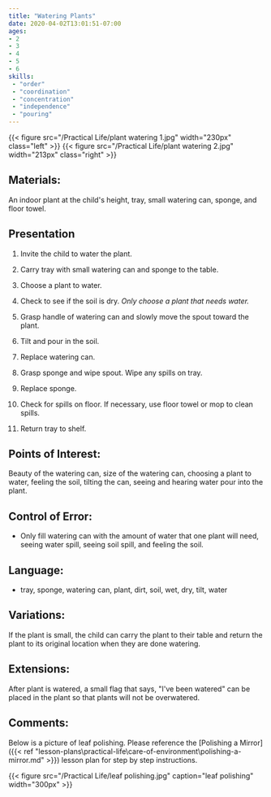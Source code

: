 ```yaml
---
title: "Watering Plants"
date: 2020-04-02T13:01:51-07:00
ages:
- 2
- 3
- 4
- 5
- 6
skills:
 - "order"
 - "coordination"
 - "concentration"
 - "independence"
 - "pouring"
---
```


{{< figure src="/Practical Life/plant watering 1.jpg" width="230px" class="left" >}} {{< figure src="/Practical Life/plant watering 2.jpg" width="213px" class="right" >}}

## Materials:

An indoor plant at the child's height, tray, small watering can, sponge, and floor towel.

## Presentation

1. Invite the child to water the plant.

2. Carry tray with small watering can and sponge to the table.

3. Choose a plant to water.

4. Check to see if the soil is dry.  *Only choose a plant that needs water.*

5. Grasp handle of watering can and slowly move the spout toward the plant.

6. Tilt and pour in the soil.

7. Replace watering can.

8. Grasp sponge and wipe spout.  Wipe any spills on tray.

9. Replace sponge.

10. Check for spills on floor.  If necessary, use floor towel or mop to clean spills.

11. Return tray to shelf.

## Points of Interest:

Beauty of the watering can, size of the watering can, choosing a plant to water, feeling the soil, tilting the can, seeing and hearing water pour into the plant.

## Control of Error:

- Only fill watering can with the amount of water that one plant will need, seeing water spill, seeing soil spill, and feeling the soil.

## Language:

- tray, sponge, watering can, plant, dirt, soil, wet, dry, tilt, water

## Variations:

If the plant is small, the child can carry the plant to their table and return the plant to its original location when they are done watering.  

## Extensions:

After plant is watered, a small flag that says, "I've been watered" can be placed in the plant so that plants will not be overwatered.

## Comments:

Below is a picture of leaf polishing.  Please reference the [Polishing a Mirror]({{< ref "lesson-plans\practical-life\care-of-environment\polishing-a-mirror.md" >}}) lesson plan for step by step instructions.

{{< figure src="/Practical Life/leaf polishing.jpg" caption="leaf polishing" width="300px" >}}
